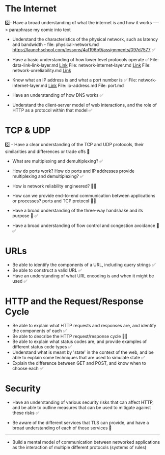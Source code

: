 # The Internet

0️⃣- Have a broad understanding of what the internet is and how it works 
---> paraphrase my comic into text


- Understand the characteristics of the physical network, such as latency and bandwidth - file: physical-network.md https://launchschool.com/lessons/4af196b9/assignments/097d7577 ✅

- Have a basic understanding of how lower level protocols operate ✅
File: data-link-link-layer.md  [Link](./data-link-link-layer.md)
File: network-internet-layer.md  [Link](./network-internet-layer.md)
File: network-unreliability.md [Link](./network-unreliability.md)


- Know what an IP address is and what a port number is ✅
File: network-internet-layer.md [Link](./network-internet-layer.md)
File: ip-address.md
File: port.md

- Have an understanding of how DNS works ✅

- Understand the client-server model of web interactions, and the role of HTTP as a protocol within that model ✅

# TCP & UDP
0️⃣ - Have a clear understanding of the TCP and UDP protocols, their similarities and differences or trade offs 📝

- What are multiplexing and demultiplexing? ✅
- How do ports work? How do ports and IP addresses provide multiplexing and demultiplexing? ✅

- How is network reliability engineered? 📝✅
- How can we provide end-to-end communication between applications or processes? ports and TCP protocol 📝✅
- Have a broad understanding of the three-way handshake and its purpose 📝 ✅
- Have a broad understanding of flow control and congestion avoidance 📝 ✅

# URLs
- Be able to identify the components of a URL, including query strings ✅
- Be able to construct a valid URL ✅
- Have an understanding of what URL encoding is and when it might be used ✅




# HTTP and the Request/Response Cycle
- Be able to explain what HTTP requests and responses are, and identify the components of each ✅
- Be able to describe the HTTP request/response cycle 📝✅
- Be able to explain what status codes are, and provide examples of different status code types ✅
- Understand what is meant by 'state' in the context of the web, and be able to explain some techniques that are used to simulate state ✅
- Explain the difference between GET and POST, and know when to choose each ✅

# Security
- Have an understanding of various security risks that can affect HTTP, and be able to outline measures that can be used to mitigate against these risks ✅

- Be aware of the different services that TLS can provide, and have a broad understanding of each of those services 📝













------

- Build a mental model of communication between networked applications as the interaction of multiple different protocols (systems of rules)